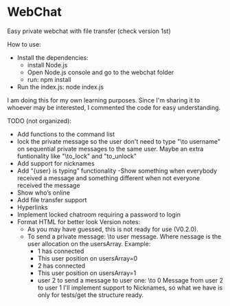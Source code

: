 # WebChat
Easy private webchat with file transfer (check version 1st)

How to use:
 - Install the dependencies:
    - install Node.js
    - Open Node.js console and go to the webchat folder
    - run: npm install
 - Run the index.js: node index.js

I am doing this for my own learning purposes. Since I'm sharing it to whoever may be interested, I commented the code for easy understanding.

TODO (not organized):
 - Add functions to the command list
 - lock the private message so the user don't need to type "\to username" on sequential
 private messages to the same user. Maybe an extra funtionality like "\to_lock" and
 "to_unlock"
 - Add support for nicknames
 - Add “{user} is typing” functionality
 -Show something when everybody received a message and something different when not
 everyone received the message
 - Show who’s online
 - Add file transfer support
 - Hyperlinks
 - Implement locked chatroom requiring a password to login
 - Format HTML for better look
Version notes:
    - As you may have guessed, this is not ready for use (V0.2.0).
    - To send a private message: \to user message. Where nessage is the user allocation
    on the usersArray. Example:
        - 1 has connected
        - This user position on usersArray=0
        - 2 has connected
        - This user position on usersArray=1
        - user 2 to send a message to user one: \to 0 Message from user 2 to user 1
    I'll implement support to Nicknames, so what we have is only for tests/get the structure ready.
